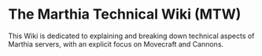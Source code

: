 # The Marthia Technical Wiki (MTW)
This Wiki is dedicated to explaining and breaking down technical aspects of Marthia servers, with an explicit focus on Movecraft and Cannons.
